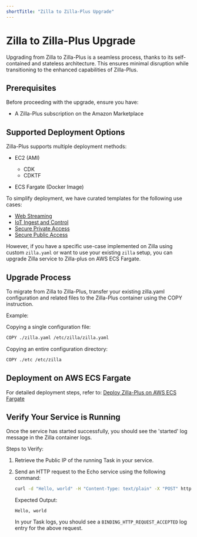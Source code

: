 ```yaml
---
shortTitle: "Zilla to Zilla-Plus Upgrade"
---
```


# Zilla to Zilla-Plus Upgrade

Upgrading from Zilla to Zilla-Plus is a seamless process, thanks to its self-contained and stateless architecture. This ensures minimal disruption while transitioning to the enhanced capabilities of Zilla-Plus.

## Prerequisites

Before proceeding with the upgrade, ensure you have:

- A Zilla-Plus subscription on the Amazon Marketplace

## Supported Deployment Options

Zilla-Plus supports multiple deployment methods:

- EC2 (AMI)

    - CDK
    - CDKTF

- ECS Fargate (Docker Image)

To simplify deployment, we have curated templates for the following use cases:

- [Web Streaming](../../solutions/concepts/kafka-proxies/web-streaming.md)
- [IoT Ingest and Control](../../solutions/concepts/kafka-proxies/iot-ingest-control.md)
- [Secure Private Access](../../solutions/concepts/kafka-proxies/secure-private-access.md)
- [Secure Public Access](../../solutions/concepts/kafka-proxies/secure-public-access.md)

However, if you have a specific use-case implemented on Zilla using custom `zilla.yaml` or want to use your existing `zilla` setup, you can upgrade Zilla service to Zilla-plus on AWS ECS Fargate.

## Upgrade Process

To migrate from Zilla to Zilla-Plus, transfer your existing zilla.yaml configuration and related files to the Zilla-Plus container using the COPY instruction.

Example:

Copying a single configuration file:

```sh
COPY ./zilla.yaml /etc/zilla/zilla.yaml
```

Copying an entire configuration directory:

```sh
COPY ./etc /etc/zilla
```

## Deployment on AWS ECS Fargate

For detailed deployment steps, refer to: [Deploy Zilla-Plus on AWS ECS Fargate](../../deployment/zilla-plus-in-production/zilla-plus-on-aws-ecs-fargate.md)

## Verify Your Service is Running

Once the service has started successfully, you should see the 'started' log message in the Zilla container logs.

Steps to Verify:

1. Retrieve the Public IP of the running Task in your service.
2. Send an HTTP request to the Echo service using the following command:

    ```sh
    curl -d "Hello, world" -H "Content-Type: text/plain" -X "POST" http://[Task Public IP]:7114
    ```

    Expected Output:

    ```text
    Hello, world
    ```

    In your Task logs, you should see a `BINDING_HTTP_REQUEST_ACCEPTED` log entry for the above request.
